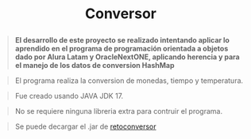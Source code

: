 <h1 align="center">
  <p align="center">Conversor</p>
</h1>

> **El desarrollo de este proyecto se realizado intentando aplicar lo aprendido  en el programa de programación orientada a objetos dado por Alura Latam y OracleNextONE, aplicando herencia y para el manejo de los datos de conversion HashMap**

>El programa realiza la conversion de monedas, tiempo y temperatura.

>Fue creado usando JAVA JDK 17.

>No se requiere ninguna libreria extra para contruir el programa.

>Se puede decargar el .jar de <a href="https://drive.google.com/uc?export=download&id=1T4dXo9XUf7T_mV99E3t_bNDdr9tJl5Q6&name=retoconversor.jar">retoconversor</a>
